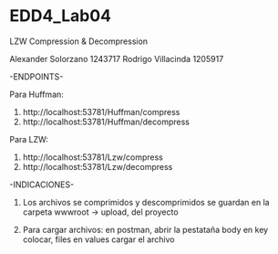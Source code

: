# EDD4_Lab04
LZW Compression &amp; Decompression

Alexander Solorzano 1243717
Rodrigo Villacinda  1205917

-ENDPOINTS-

Para Huffman:
  1) http://localhost:53781/Huffman/compress
  2) http://localhost:53781/Huffman/decompress

Para LZW:
  1) http://localhost:53781/Lzw/compress
  2) http://localhost:53781/Lzw/decompress

-INDICACIONES-
1) Los archivos se comprimidos y descomprimidos se guardan en la carpeta wwwroot -> upload, del proyecto

2) Para cargar archivos: en postman, abrir la pestataña body
    en key colocar, files
    en values cargar el archivo
